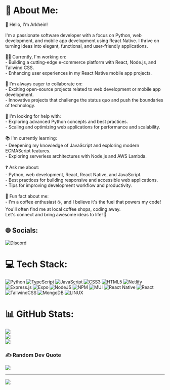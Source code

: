 # 💫 About Me:
👋 Hello, I'm Arkhein!<br><br>I'm a passionate software developer with a focus on Python, web development, and mobile app development using React Native. I thrive on turning ideas into elegant, functional, and user-friendly applications.<br><br>👨‍💻 Currently, I'm working on:<br>- Building a cutting-edge e-commerce platform with React, Node.js, and Tailwind CSS.<br>- Enhancing user experiences in my React Native mobile app projects.<br><br>🤝 I'm always eager to collaborate on:<br>- Exciting open-source projects related to web development or mobile app development.<br>- Innovative projects that challenge the status quo and push the boundaries of technology.<br><br>🙏 I'm looking for help with:<br>- Exploring advanced Python concepts and best practices.<br>- Scaling and optimizing web applications for performance and scalability.<br><br>📚 I'm currently learning:<br>- Deepening my knowledge of JavaScript and exploring modern ECMAScript features.<br>- Exploring serverless architectures with Node.js and AWS Lambda.<br><br>❓ Ask me about:<br>- Python, web development, React, React Native, and JavaScript.<br>- Best practices for building responsive and accessible web applications.<br>- Tips for improving development workflow and productivity.<br><br>🎉 Fun fact about me:<br>- I'm a coffee enthusiast ☕, and I believe it's the fuel that powers my code! You'll often find me at local coffee shops, coding away.<br>Let's connect and bring awesome ideas to life! 🚀<br>


## 🌐 Socials:
[![Discord](https://img.shields.io/badge/Discord-%237289DA.svg?logo=discord&logoColor=white)](https://discord.gg/https://discord.gg/2ngBtTSaN) 

# 💻 Tech Stack:
![Python](https://img.shields.io/badge/python-3670A0?style=for-the-badge&logo=python&logoColor=ffdd54) ![TypeScript](https://img.shields.io/badge/typescript-%23007ACC.svg?style=for-the-badge&logo=typescript&logoColor=white) ![JavaScript](https://img.shields.io/badge/javascript-%23323330.svg?style=for-the-badge&logo=javascript&logoColor=%23F7DF1E) ![CSS3](https://img.shields.io/badge/css3-%231572B6.svg?style=for-the-badge&logo=css3&logoColor=white) ![HTML5](https://img.shields.io/badge/html5-%23E34F26.svg?style=for-the-badge&logo=html5&logoColor=white) ![Netlify](https://img.shields.io/badge/netlify-%23000000.svg?style=for-the-badge&logo=netlify&logoColor=#00C7B7) ![Express.js](https://img.shields.io/badge/express.js-%23404d59.svg?style=for-the-badge&logo=express&logoColor=%2361DAFB) ![Expo](https://img.shields.io/badge/expo-1C1E24?style=for-the-badge&logo=expo&logoColor=#D04A37) ![NodeJS](https://img.shields.io/badge/node.js-6DA55F?style=for-the-badge&logo=node.js&logoColor=white) ![NPM](https://img.shields.io/badge/NPM-%23000000.svg?style=for-the-badge&logo=npm&logoColor=white) ![MUI](https://img.shields.io/badge/MUI-%230081CB.svg?style=for-the-badge&logo=material-ui&logoColor=white) ![React Native](https://img.shields.io/badge/react_native-%2320232a.svg?style=for-the-badge&logo=react&logoColor=%2361DAFB) ![React](https://img.shields.io/badge/react-%2320232a.svg?style=for-the-badge&logo=react&logoColor=%2361DAFB) ![TailwindCSS](https://img.shields.io/badge/tailwindcss-%2338B2AC.svg?style=for-the-badge&logo=tailwind-css&logoColor=white) ![MongoDB](https://img.shields.io/badge/MongoDB-%234ea94b.svg?style=for-the-badge&logo=mongodb&logoColor=white) ![LINUX](https://img.shields.io/badge/Linux-FCC624?style=for-the-badge&logo=linux&logoColor=black)
# 📊 GitHub Stats:
![](https://github-readme-stats.vercel.app/api?username=Arkhein6&theme=dark&hide_border=true&include_all_commits=true&count_private=false)<br/>
![](https://github-readme-streak-stats.herokuapp.com/?user=Arkhein6&theme=dark&hide_border=true)<br/>
![](https://github-readme-stats.vercel.app/api/top-langs/?username=Arkhein6&theme=dark&hide_border=true&include_all_commits=true&count_private=false&layout=compact)

### ✍️ Random Dev Quote
![](https://quotes-github-readme.vercel.app/api?type=horizontal&theme=radical)

---
[![](https://visitcount.itsvg.in/api?id=Arkhein6&icon=0&color=0)](https://visitcount.itsvg.in)

<!-- Proudly created with GPRM ( https://gprm.itsvg.in ) -->
